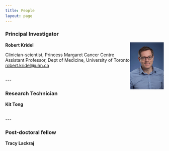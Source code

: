 ```yaml
---
title: People
layout: page
---
```


### Principal Investigator

<img align="right" src="/img/Kridel,R_UHN3181_reduced size.jpg" height="150">

**Robert Kridel**

Clinician-scientist, Princess Margaret Cancer Centre<br>
Assistant Professor, Dept of Medicine, University of Toronto
<robert.kridel@uhn.ca>  

<br>
---

### Research Technician

**Kit Tong**

<br>
---

### Post-doctoral fellow

**Tracy Lackraj**

